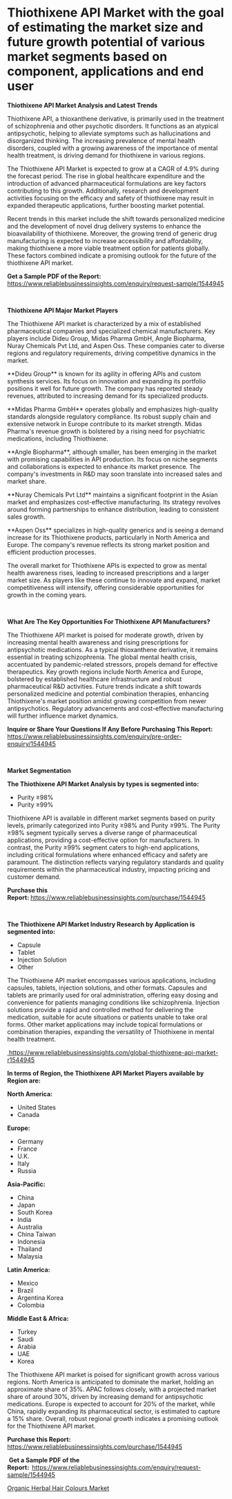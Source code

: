 <p><h1>Thiothixene API Market with the goal of estimating the market size and future growth potential of various market segments based on component, applications and end user</h1></p><p><strong>Thiothixene API Market Analysis and Latest Trends</strong></p>
<p><p>Thiothixene API, a thioxanthene derivative, is primarily used in the treatment of schizophrenia and other psychotic disorders. It functions as an atypical antipsychotic, helping to alleviate symptoms such as hallucinations and disorganized thinking. The increasing prevalence of mental health disorders, coupled with a growing awareness of the importance of mental health treatment, is driving demand for thiothixene in various regions.</p><p>The Thiothixene API Market is expected to grow at a CAGR of 4.9% during the forecast period. The rise in global healthcare expenditure and the introduction of advanced pharmaceutical formulations are key factors contributing to this growth. Additionally, research and development activities focusing on the efficacy and safety of thiothixene may result in expanded therapeutic applications, further boosting market potential.</p><p>Recent trends in this market include the shift towards personalized medicine and the development of novel drug delivery systems to enhance the bioavailability of thiothixene. Moreover, the growing trend of generic drug manufacturing is expected to increase accessibility and affordability, making thiothixene a more viable treatment option for patients globally. These factors combined indicate a promising outlook for the future of the thiothixene API market.</p></p>
<p><strong>Get a Sample PDF of the Report:&nbsp;</strong> <a href="https://www.reliablebusinessinsights.com/enquiry/request-sample/1544945?utm_campaign=2139&utm_medium=2&utm_source=Github&utm_content=ia&utm_term=02022025&utm_id=thiothixene-api">https://www.reliablebusinessinsights.com/enquiry/request-sample/1544945</a></p>
<p>&nbsp;</p>
<p><strong>Thiothixene API Major Market Players</strong></p>
<p><p>The Thiothixene API market is characterized by a mix of established pharmaceutical companies and specialized chemical manufacturers. Key players include Dideu Group, Midas Pharma GmbH, Angle Biopharma, Nuray Chemicals Pvt Ltd, and Aspen Oss. These companies cater to diverse regions and regulatory requirements, driving competitive dynamics in the market.</p><p>**Dideu Group** is known for its agility in offering APIs and custom synthesis services. Its focus on innovation and expanding its portfolio positions it well for future growth. The company has reported steady revenues, attributed to increasing demand for its specialized products.</p><p>**Midas Pharma GmbH** operates globally and emphasizes high-quality standards alongside regulatory compliance. Its robust supply chain and extensive network in Europe contribute to its market strength. Midas Pharma's revenue growth is bolstered by a rising need for psychiatric medications, including Thiothixene.</p><p>**Angle Biopharma**, although smaller, has been emerging in the market with promising capabilities in API production. Its focus on niche segments and collaborations is expected to enhance its market presence. The company's investments in R&D may soon translate into increased sales and market share.</p><p>**Nuray Chemicals Pvt Ltd** maintains a significant footprint in the Asian market and emphasizes cost-effective manufacturing. Its strategy revolves around forming partnerships to enhance distribution, leading to consistent sales growth.</p><p>**Aspen Oss** specializes in high-quality generics and is seeing a demand increase for its Thiothixene products, particularly in North America and Europe. The company's revenue reflects its strong market position and efficient production processes.</p><p>The overall market for Thiothixene APIs is expected to grow as mental health awareness rises, leading to increased prescriptions and a larger market size. As players like these continue to innovate and expand, market competitiveness will intensify, offering considerable opportunities for growth in the coming years.</p></p>
<p>&nbsp;</p>
<p><strong>What Are The Key Opportunities For Thiothixene API Manufacturers?</strong></p>
<p><p>The Thiothixene API market is poised for moderate growth, driven by increasing mental health awareness and rising prescriptions for antipsychotic medications. As a typical thioxanthene derivative, it remains essential in treating schizophrenia. The global mental health crisis, accentuated by pandemic-related stressors, propels demand for effective therapeutics. Key growth regions include North America and Europe, bolstered by established healthcare infrastructure and robust pharmaceutical R&D activities. Future trends indicate a shift towards personalized medicine and potential combination therapies, enhancing Thiothixene's market position amidst growing competition from newer antipsychotics. Regulatory advancements and cost-effective manufacturing will further influence market dynamics.</p></p>
<p><strong>Inquire or Share Your Questions If Any Before Purchasing This Report:</strong> <a href="https://www.reliablebusinessinsights.com/enquiry/pre-order-enquiry/1544945?utm_campaign=2139&utm_medium=2&utm_source=Github&utm_content=ia&utm_term=02022025&utm_id=thiothixene-api">https://www.reliablebusinessinsights.com/enquiry/pre-order-enquiry/1544945</a></p>
<p>&nbsp;</p>
<p><strong>Market Segmentation</strong></p>
<p><strong>The Thiothixene API Market Analysis by types is segmented into:</strong></p>
<p><ul><li>Purity ≥98%</li><li>Purity ≥99%</li></ul></p>
<p><p>Thiothixene API is available in different market segments based on purity levels, primarily categorized into Purity ≥98% and Purity ≥99%. The Purity ≥98% segment typically serves a diverse range of pharmaceutical applications, providing a cost-effective option for manufacturers. In contrast, the Purity ≥99% segment caters to high-end applications, including critical formulations where enhanced efficacy and safety are paramount. The distinction reflects varying regulatory standards and quality requirements within the pharmaceutical industry, impacting pricing and customer demand.</p></p>
<p><strong>Purchase this Report:&nbsp;</strong><a href="https://www.reliablebusinessinsights.com/purchase/1544945?utm_campaign=2139&utm_medium=2&utm_source=Github&utm_content=ia&utm_term=02022025&utm_id=thiothixene-api">https://www.reliablebusinessinsights.com/purchase/1544945</a></p>
<p>&nbsp;</p>
<p><strong>The Thiothixene API Market Industry Research by Application is segmented into:</strong></p>
<p><ul><li>Capsule</li><li>Tablet</li><li>Injection Solution</li><li>Other</li></ul></p>
<p><p>The Thiothixene API market encompasses various applications, including capsules, tablets, injection solutions, and other formats. Capsules and tablets are primarily used for oral administration, offering easy dosing and convenience for patients managing conditions like schizophrenia. Injection solutions provide a rapid and controlled method for delivering the medication, suitable for acute situations or patients unable to take oral forms. Other market applications may include topical formulations or combination therapies, expanding the versatility of Thiothixene in mental health treatment.</p></p>
<p><a href="https://www.reliablebusinessinsights.com/global-thiothixene-api-market-r1544945?utm_campaign=2139&utm_medium=2&utm_source=Github&utm_content=ia&utm_term=02022025&utm_id=thiothixene-api">&nbsp;https://www.reliablebusinessinsights.com/global-thiothixene-api-market-r1544945</a></p>
<p><strong>In terms of Region, the Thiothixene API Market Players available by Region are:</strong></p>
<p>
    <p> <strong> North America: </strong>
        <ul>
            <li>United States</li>
            <li>Canada</li>
        </ul>
        </p> 
    <p> <strong> Europe: </strong>
        <ul>
            <li>Germany</li>
            <li>France</li>
            <li>U.K.</li>
            <li>Italy</li>
            <li>Russia</li>
        </ul>
        </p> 
    <p> <strong> Asia-Pacific: </strong>
        <ul>
            <li>China</li>
            <li>Japan</li>
            <li>South Korea</li>
            <li>India</li>
            <li>Australia</li>
            <li>China Taiwan</li>
            <li>Indonesia</li>
            <li>Thailand</li>
            <li>Malaysia</li>
        </ul>
        </p> 
    <p> <strong> Latin America: </strong>
        <ul>
            <li>Mexico</li>
            <li>Brazil</li>
            <li>Argentina Korea</li>
            <li>Colombia</li>
        </ul>
        </p> 
    <p> <strong> Middle East & Africa: </strong>
        <ul>
            <li>Turkey</li>
            <li>Saudi</li>
            <li>Arabia</li>
            <li>UAE</li>
            <li>Korea</li>
        </ul>
    </p>
    </p>
<p><p>The Thiothixene API market is poised for significant growth across various regions. North America is anticipated to dominate the market, holding an approximate share of 35%. APAC follows closely, with a projected market share of around 30%, driven by increasing demand for antipsychotic medications. Europe is expected to account for 20% of the market, while China, rapidly expanding its pharmaceutical sector, is estimated to capture a 15% share. Overall, robust regional growth indicates a promising outlook for the Thiothixene API market.</p></p>
<p><strong>Purchase this Report: </strong><a href="https://www.reliablebusinessinsights.com/purchase/1544945?utm_campaign=2139&utm_medium=2&utm_source=Github&utm_content=ia&utm_term=02022025&utm_id=thiothixene-api">https://www.reliablebusinessinsights.com/purchase/1544945</a></p>
<p>&nbsp;<strong>Get a Sample PDF of the Report:&nbsp;&nbsp;</strong><a href="https://www.reliablebusinessinsights.com/enquiry/request-sample/1544945?utm_campaign=2139&utm_medium=2&utm_source=Github&utm_content=ia&utm_term=02022025&utm_id=thiothixene-api">https://www.reliablebusinessinsights.com/enquiry/request-sample/1544945</a></p>
<p><strong></strong></p>
<p><p><a href="https://github.com/petbigbeepjn/Market-Research-Report-List-1/blob/main/organic-herbal-hair-colours-market.md?utm_campaign=2139&utm_medium=2&utm_source=Github&utm_content=ia&utm_term=02022025&utm_id=thiothixene-api">Organic Herbal Hair Colours Market</a></p></p>